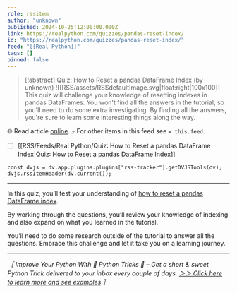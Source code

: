 ```yaml
---
role: rssitem
author: "unknown"
published: 2024-10-25T12:00:00.000Z
link: https://realpython.com/quizzes/pandas-reset-index/
id: "https://realpython.com/quizzes/pandas-reset-index/"
feed: "[[Real Python]]"
tags: []
pinned: false
---
```


> [!abstract] Quiz: How to Reset a pandas DataFrame Index (by unknown)
> ![[RSS/assets/RSSdefaultImage.svg|float:right|100x100]] This quiz will challenge your knowledge of resetting indexes in pandas DataFrames. You won't find all the answers in the tutorial, so you'll need to do some extra investigating. By finding all the answers, you're sure to learn some interesting things along the way.

🌐 Read article [online](https://realpython.com/quizzes/pandas-reset-index/). ⤴ For other items in this feed see `= this.feed`.

- [ ] [[RSS/Feeds/Real Python/Quiz꞉ How to Reset a pandas DataFrame Index|Quiz꞉ How to Reset a pandas DataFrame Index]]

~~~dataviewjs
const dvjs = dv.app.plugins.plugins["rss-tracker"].getDVJSTools(dv);
dvjs.rssItemHeader(dv.current());
~~~

- - -
In this quiz, you’ll test your understanding of [how to reset a pandas DataFrame index](https://realpython.com/pandas-reset-index/).

By working through the questions, you’ll review your knowledge of indexing and also expand on what you learned in the tutorial.

You’ll need to do some research outside of the tutorial to answer all the questions. Embrace this challenge and let it take you on a learning journey.

---

_［ Improve Your Python With 🐍 Python Tricks 💌 – Get a short & sweet Python Trick delivered to your inbox every couple of days. [＞＞ Click here to learn more and see examples](https://realpython.com/python-tricks/?utm_source=realpython&utm_medium=rss&utm_campaign=footer) ］_